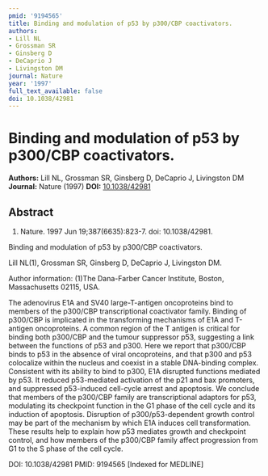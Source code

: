 ```yaml
---
pmid: '9194565'
title: Binding and modulation of p53 by p300/CBP coactivators.
authors:
- Lill NL
- Grossman SR
- Ginsberg D
- DeCaprio J
- Livingston DM
journal: Nature
year: '1997'
full_text_available: false
doi: 10.1038/42981
---
```


# Binding and modulation of p53 by p300/CBP coactivators.
**Authors:** Lill NL, Grossman SR, Ginsberg D, DeCaprio J, Livingston DM
**Journal:** Nature (1997)
**DOI:** [10.1038/42981](https://doi.org/10.1038/42981)

## Abstract

1. Nature. 1997 Jun 19;387(6635):823-7. doi: 10.1038/42981.

Binding and modulation of p53 by p300/CBP coactivators.

Lill NL(1), Grossman SR, Ginsberg D, DeCaprio J, Livingston DM.

Author information:
(1)The Dana-Farber Cancer Institute, Boston, Massachusetts 02115, USA.

The adenovirus E1A and SV40 large-T-antigen oncoproteins bind to members of the 
p300/CBP transcriptional coactivator family. Binding of p300/CBP is implicated 
in the transforming mechanisms of E1A and T-antigen oncoproteins. A common 
region of the T antigen is critical for binding both p300/CBP and the tumour 
suppressor p53, suggesting a link between the functions of p53 and p300. Here we 
report that p300/CBP binds to p53 in the absence of viral oncoproteins, and that 
p300 and p53 colocalize within the nucleus and coexist in a stable DNA-binding 
complex. Consistent with its ability to bind to p300, E1A disrupted functions 
mediated by p53. It reduced p53-mediated activation of the p21 and bax 
promoters, and suppressed p53-induced cell-cycle arrest and apoptosis. We 
conclude that members of the p300/CBP family are transcriptional adaptors for 
p53, modulating its checkpoint function in the G1 phase of the cell cycle and 
its induction of apoptosis. Disruption of p300/p53-dependent growth control may 
be part of the mechanism by which E1A induces cell transformation. These results 
help to explain how p53 mediates growth and checkpoint control, and how members 
of the p300/CBP family affect progression from G1 to the S phase of the cell 
cycle.

DOI: 10.1038/42981
PMID: 9194565 [Indexed for MEDLINE]
